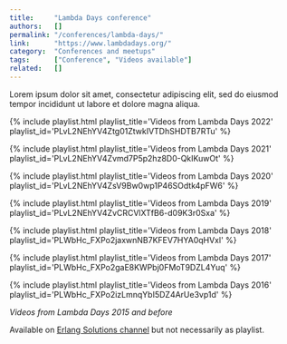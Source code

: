 ```yaml
---
title:     "Lambda Days conference"
authors:   []
permalink: "/conferences/lambda-days/"
link:      "https://www.lambdadays.org/"
category:  "Conferences and meetups"
tags:      ["Conference", "Videos available"]
related:   []
---
```


Lorem ipsum dolor sit amet, consectetur adipiscing elit, sed do eiusmod tempor incididunt ut labore et dolore magna aliqua.

{% include playlist.html playlist_title='Videos from Lambda Days 2022' playlist_id='PLvL2NEhYV4Ztg01ZtwkIVTDhSHDTB7RTu' %}

{% include playlist.html playlist_title='Videos from Lambda Days 2021' playlist_id='PLvL2NEhYV4Zvmd7P5p2hz8D0-QkIKuwOt' %}

{% include playlist.html playlist_title='Videos from Lambda Days 2020' playlist_id='PLvL2NEhYV4ZsV9Bw0wp1P46SOdtk4pFW6' %}

{% include playlist.html playlist_title='Videos from Lambda Days 2019' playlist_id='PLvL2NEhYV4ZvCRCVlXTfB6-d09K3r0Sxa' %}

{% include playlist.html playlist_title='Videos from Lambda Days 2018' playlist_id='PLWbHc_FXPo2jaxwnNB7KFEV7HYA0qHVxl' %}

{% include playlist.html playlist_title='Videos from Lambda Days 2017' playlist_id='PLWbHc_FXPo2gaE8KWPbj0FMoT9DZL4Yuq' %}

{% include playlist.html playlist_title='Videos from Lambda Days 2016' playlist_id='PLWbHc_FXPo2izLmnqYbI5DZ4ArUe3vp1d' %}

*Videos from Lambda Days 2015 and before*

Available on [Erlang Solutions channel](https://www.youtube.com/c/ErlangSolutions/videos) but not necessarily as playlist.
